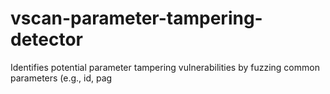 # vscan-parameter-tampering-detector
Identifies potential parameter tampering vulnerabilities by fuzzing common parameters (e.g., id, pag
